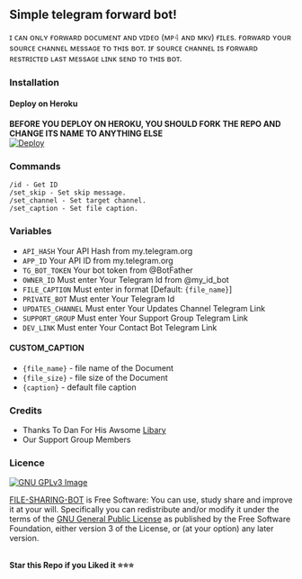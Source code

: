 ## Simple telegram forward bot!
ɪ ᴄᴀɴ ᴏɴʟʏ ғᴏʀᴡᴀʀᴅ ᴅᴏᴄᴜᴍᴇɴᴛ ᴀɴᴅ ᴠɪᴅᴇᴏ (ᴍᴘ𝟺 ᴀɴᴅ ᴍᴋᴠ) ғɪʟᴇs. 
ғᴏʀᴡᴀʀᴅ ʏᴏᴜʀ sᴏᴜʀᴄᴇ ᴄʜᴀɴɴᴇʟ ᴍᴇssᴀɢᴇ ᴛᴏ ᴛʜɪs ʙᴏᴛ. ɪғ sᴏᴜʀᴄᴇ ᴄʜᴀɴɴᴇʟ ɪs ғᴏʀᴡᴀʀᴅ ʀᴇsᴛʀɪᴄᴛᴇᴅ ʟᴀsᴛ ᴍᴇssᴀɢᴇ ʟɪɴᴋ sᴇɴᴅ ᴛᴏ ᴛʜɪs ʙᴏᴛ.

### Installation
#### Deploy on Heroku
**BEFORE YOU DEPLOY ON HEROKU, YOU SHOULD FORK THE REPO AND CHANGE ITS NAME TO ANYTHING ELSE**<br>
[![Deploy](https://www.herokucdn.com/deploy/button.svg)](https://heroku.com/deploy?template=https://github.com/neelshah55/ForwardBot/)</br>

### Commands

```
/id - Get ID
/set_skip - Set skip message.
/set_channel - Set target channel.
/set_caption - Set file caption.
```

### Variables

* `API_HASH` Your API Hash from my.telegram.org
* `APP_ID` Your API ID from my.telegram.org
* `TG_BOT_TOKEN` Your bot token from @BotFather
* `OWNER_ID` Must enter Your Telegram Id from @my_id_bot
* `FILE_CAPTION` Must enter in format [Default: <code>{file_name}</code>]
* `PRIVATE_BOT` Must enter Your Telegram Id 
* `UPDATES_CHANNEL` Must enter Your Updates Channel Telegram Link
* `SUPPORT_GROUP` Must enter Your Support Group Telegram Link
* `DEV_LINK` Must enter Your Contact Bot Telegram Link

#### CUSTOM_CAPTION

* `{file_name}` - file name of the Document
* `{file_size}` - file size of the Document
* `{caption}` - default file caption


### Credits

- Thanks To Dan For His Awsome [Libary](https://github.com/pyrogram/pyrogram)
- Our Support Group Members

### Licence
[![GNU GPLv3 Image](https://www.gnu.org/graphics/gplv3-127x51.png)](http://www.gnu.org/licenses/gpl-3.0.en.html)  

[FILE-SHARING-BOT](https://github.com/CodeXBotz/File-Sharing-Bot/) is Free Software: You can use, study share and improve it at your
will. Specifically you can redistribute and/or modify it under the terms of the
[GNU General Public License](https://www.gnu.org/licenses/gpl.html) as
published by the Free Software Foundation, either version 3 of the License, or
(at your option) any later version. 

##

   **Star this Repo if you Liked it ⭐⭐⭐**

